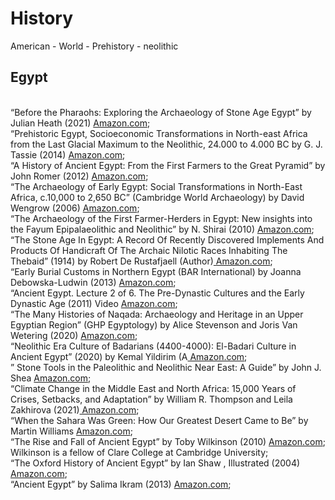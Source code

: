 # History
American - World - Prehistory - neolithic  

## Egypt

<br>“Before the Pharaohs: Exploring the Archaeology of Stone Age Egypt” by Julian Heath (2021) <a href="https://amzn.to/3DLOpl8"> Amazon.com</a>; 
<br> “Prehistoric Egypt, Socioeconomic Transformations in North-east Africa from the Last Glacial Maximum to the Neolithic, 24.000 to 4.000 BC by G. J. Tassie (2014) <a href="https://amzn.to/4bLm0IB"> Amazon.com</a>; 
<br> “A History of Ancient Egypt: From the First Farmers to the Great Pyramid” by John Romer (2012) <a href="https://amzn.to/4kKVsv3"> Amazon.com</a>;
<br> “The Archaeology of Early Egypt: Social Transformations in North-East Africa, c.10,000 to 2,650 BC” (Cambridge World Archaeology) by David Wengrow (2006) <a href="https://amzn.to/4hqTXze"> Amazon.com</a>; 
<br> “The Archaeology of the First Farmer-Herders in Egypt: New insights into the Fayum Epipalaeolithic and Neolithic” by N. Shirai (2010)  <a href="https://amzn.to/4kQ2wqn"> Amazon.com</a>; 
<br> “The Stone Age In Egypt: A Record Of Recently Discovered Implements And Products Of Handicraft Of The Archaic Nilotic Races Inhabiting The Thebaid” (1914) by Robert De Rustafjaell (Author)<a href="https://amzn.to/4hzLee9"> Amazon.com</a>; 
<br> “Early Burial Customs in Northern Egypt (BAR International)
by Joanna Debowska-Ludwin (2013) <a href="https://amzn.to/4bWRT0L"> Amazon.com</a>; 
<br> “Ancient Egypt. Lecture 2 of 6. The Pre-Dynastic Cultures and the Early Dynastic Age
(2011) Video  <a href="https://amzn.to/4ivqDcm"> Amazon.com</a>; 
<br> “The Many Histories of Naqada: Archaeology and Heritage in an Upper Egyptian Region” (GHP Egyptology) by Alice Stevenson and Joris Van Wetering (2020) <a href="https://amzn.to/4iODmXi"> Amazon.com</a>; 
<br> “Neolithic Era Culture of Badarians (4400-4000): El-Badari Culture in Ancient Egypt” (2020) by Kemal Yildirim (A<a href="https://amzn.to/4iQmwax"> Amazon.com</a>; 
<br>” Stone Tools in the Paleolithic and Neolithic Near East: A Guide” by John J. Shea <a href="https://amzn.to/43KcZ0g"> Amazon.com</a>;
<br> “Climate Change in the Middle East and North Africa: 15,000 Years of Crises, Setbacks, and Adaptation” by William R. Thompson and Leila Zakhirova (2021)<a href="https://amzn.to/4iDDxoN"> Amazon.com</a>; 
<br> “When the Sahara Was Green: How Our Greatest Desert Came to Be”  by Martin Williams <a href="https://amzn.to/4iK2yhE"> Amazon.com</a>; 
<br>“The Rise and Fall of Ancient Egypt” by Toby Wilkinson (2010) <a href="https://amzn.to/4hsIzTC"> Amazon.com</a>; Wilkinson is  a fellow of Clare College at Cambridge University;
<br> “The Oxford History of Ancient Egypt” by Ian Shaw , Illustrated (2004) <a href="https://amzn.to/4htT8pp"> Amazon.com</a>;
<br> “Ancient Egypt” by Salima Ikram (2013) <a href="https://amzn.to/4kEjHuV"> Amazon.com</a>;
